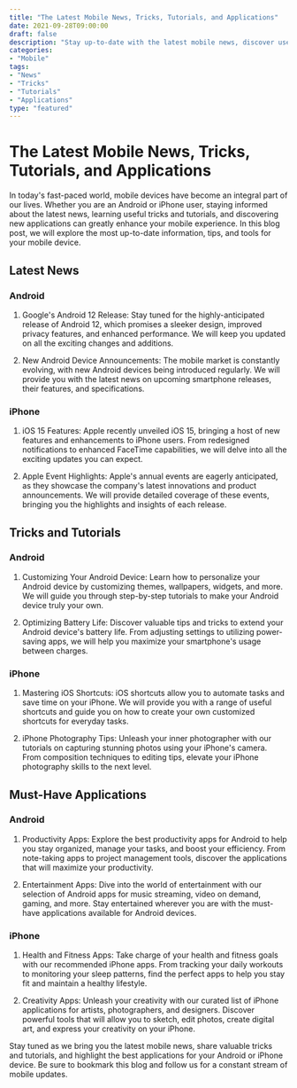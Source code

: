 ```yaml
---
title: "The Latest Mobile News, Tricks, Tutorials, and Applications"
date: 2021-09-28T09:00:00
draft: false
description: "Stay up-to-date with the latest mobile news, discover useful tricks and tutorials, and explore must-have applications for your Android or iPhone device."
categories:
- "Mobile"
tags:
- "News"
- "Tricks"
- "Tutorials"
- "Applications"
type: "featured"
---
```


# The Latest Mobile News, Tricks, Tutorials, and Applications

In today's fast-paced world, mobile devices have become an integral part of our lives. Whether you are an Android or iPhone user, staying informed about the latest news, learning useful tricks and tutorials, and discovering new applications can greatly enhance your mobile experience. In this blog post, we will explore the most up-to-date information, tips, and tools for your mobile device.

## Latest News

### Android

1. Google's Android 12 Release: Stay tuned for the highly-anticipated release of Android 12, which promises a sleeker design, improved privacy features, and enhanced performance. We will keep you updated on all the exciting changes and additions.

2. New Android Device Announcements: The mobile market is constantly evolving, with new Android devices being introduced regularly. We will provide you with the latest news on upcoming smartphone releases, their features, and specifications.

### iPhone

1. iOS 15 Features: Apple recently unveiled iOS 15, bringing a host of new features and enhancements to iPhone users. From redesigned notifications to enhanced FaceTime capabilities, we will delve into all the exciting updates you can expect.

2. Apple Event Highlights: Apple's annual events are eagerly anticipated, as they showcase the company's latest innovations and product announcements. We will provide detailed coverage of these events, bringing you the highlights and insights of each release.

## Tricks and Tutorials

### Android

1. Customizing Your Android Device: Learn how to personalize your Android device by customizing themes, wallpapers, widgets, and more. We will guide you through step-by-step tutorials to make your Android device truly your own.

2. Optimizing Battery Life: Discover valuable tips and tricks to extend your Android device's battery life. From adjusting settings to utilizing power-saving apps, we will help you maximize your smartphone's usage between charges.

### iPhone

1. Mastering iOS Shortcuts: iOS shortcuts allow you to automate tasks and save time on your iPhone. We will provide you with a range of useful shortcuts and guide you on how to create your own customized shortcuts for everyday tasks.

2. iPhone Photography Tips: Unleash your inner photographer with our tutorials on capturing stunning photos using your iPhone's camera. From composition techniques to editing tips, elevate your iPhone photography skills to the next level.

## Must-Have Applications

### Android

1. Productivity Apps: Explore the best productivity apps for Android to help you stay organized, manage your tasks, and boost your efficiency. From note-taking apps to project management tools, discover the applications that will maximize your productivity.

2. Entertainment Apps: Dive into the world of entertainment with our selection of Android apps for music streaming, video on demand, gaming, and more. Stay entertained wherever you are with the must-have applications available for Android devices.

### iPhone

1. Health and Fitness Apps: Take charge of your health and fitness goals with our recommended iPhone apps. From tracking your daily workouts to monitoring your sleep patterns, find the perfect apps to help you stay fit and maintain a healthy lifestyle.

2. Creativity Apps: Unleash your creativity with our curated list of iPhone applications for artists, photographers, and designers. Discover powerful tools that will allow you to sketch, edit photos, create digital art, and express your creativity on your iPhone.

Stay tuned as we bring you the latest mobile news, share valuable tricks and tutorials, and highlight the best applications for your Android or iPhone device. Be sure to bookmark this blog and follow us for a constant stream of mobile updates.
